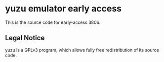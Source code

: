 yuzu emulator early access
=============

This is the source code for early-access 3806.

## Legal Notice

yuzu is a GPLv3 program, which allows fully free redistribution of its source code.